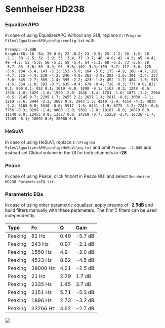 # Sennheiser HD238

### EqualizerAPO
In case of using EqualizerAPO without any GUI, replace `C:\Program Files\EqualizerAPO\config\config.txt`
with:
```
Preamp: -2.8dB
GraphicEQ: 10 -84; 20 0.6; 22 -0.2; 23 -0.5; 25 -1.2; 26 -1.5; 28 -2.1; 30 -2.5; 32 -2.9; 35 -3.4; 37 -3.7; 40 -4.0; 42 -4.2; 45 -4.4; 49 -4.7; 52 -5.0; 56 -5.3; 59 -5.4; 64 -5.3; 68 -5.3; 73 -5.6; 78 -5.7; 83 -5.8; 89 -5.9; 95 -5.8; 102 -5.9; 109 -5.7; 117 -5.6; 125 -5.6; 134 -5.4; 143 -5.2; 153 -5.0; 164 -5.0; 175 -4.9; 188 -4.7; 201 -4.7; 215 -4.4; 230 -4.2; 246 -4.0; 263 -3.9; 282 -3.6; 301 -3.4; 323 -3.0; 345 -2.7; 369 -2.4; 395 -2.2; 423 -1.8; 452 -1.7; 484 -1.6; 518 -1.5; 554 -1.0; 593 -0.7; 635 -0.4; 679 -0.4; 726 -0.3; 777 0.0; 832 0.1; 890 0.1; 952 0.1; 1019 -0.0; 1090 -0.1; 1167 -0.2; 1248 -0.6; 1336 -1.0; 1429 -1.6; 1529 -2.0; 1636 -1.4; 1751 -1.6; 1873 -1.2; 2004 -0.5; 2145 0.7; 2295 1.7; 2455 2.2; 2627 1.1; 2811 -0.6; 3008 -2.1; 3219 -3.6; 3444 -2.2; 3685 0.9; 3943 1.5; 4219 -2.4; 4514 -4.3; 4830 -2.2; 5168 0.0; 5530 -0.0; 5917 -1.5; 6331 -1.9; 6775 -1.2; 7249 -0.6; 7756 -0.3; 8299 -1.4; 8880 -2.8; 9502 -2.0; 10167 -0.0; 10879 0.0; 11640 0.0; 12455 0.0; 13327 0.0; 14260 -0.7; 15258 -2.4; 16326 -1.7; 17469 -0.1; 18692 0.0; 20000 0.0
```

### HeSuVi
In case of using HeSuVi, replace `C:\Program Files\EqualizerAPO\config\HeSuVi\eq.txt` and omit `Preamp:
-2.8dB` and instead set Global volume in the UI for both channels to **-28**

### Peace
In case of using Peace, click *Import* in Peace GUI and select `Sennheiser HD238 ParametricEQ.txt`.

### Parametric EQs
In case of using other parametric equalizer, apply preamp of **-2.5dB** and build filters manually with
these parameters. The first 5 filters can be used independently.

| Type    | Fc       |    Q | Gain    |
|:--------|:---------|:-----|:--------|
| Peaking | 82 Hz    | 0.49 | -5.7 dB |
| Peaking | 243 Hz   | 0.97 | -2.1 dB |
| Peaking | 1550 Hz  | 4.9  | -2.0 dB |
| Peaking | 4523 Hz  | 8.62 | -4.5 dB |
| Peaking | 39000 Hz | 4.21 | -2.5 dB |
| Peaking | 21 Hz    | 2.79 | 1.7 dB  |
| Peaking | 2335 Hz  | 1.45 | 3.7 dB  |
| Peaking | 3151 Hz  | 5.71 | -5.3 dB |
| Peaking | 1896 Hz  | 2.73 | -3.2 dB |
| Peaking | 32266 Hz | 4.62 | -2.7 dB |

![](https://raw.githubusercontent.com/jaakkopasanen/AutoEq/master/results/headphonecom/sbaf-serious/Sennheiser%20HD238/Sennheiser%20HD238.png)